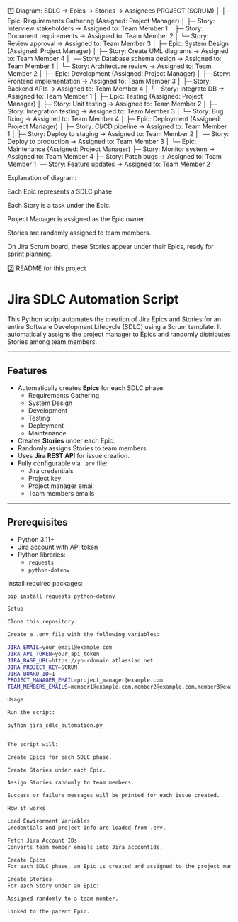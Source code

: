 1️⃣ Diagram: SDLC → Epics → Stories → Assignees
PROJECT (SCRUM)
│
├─ Epic: Requirements Gathering (Assigned: Project Manager)
│    ├─ Story: Interview stakeholders  → Assigned to: Team Member 1
│    ├─ Story: Document requirements   → Assigned to: Team Member 2
│    └─ Story: Review approval          → Assigned to: Team Member 3
│
├─ Epic: System Design (Assigned: Project Manager)
│    ├─ Story: Create UML diagrams     → Assigned to: Team Member 4
│    ├─ Story: Database schema design  → Assigned to: Team Member 1
│    └─ Story: Architecture review     → Assigned to: Team Member 2
│
├─ Epic: Development (Assigned: Project Manager)
│    ├─ Story: Frontend implementation → Assigned to: Team Member 3
│    ├─ Story: Backend APIs            → Assigned to: Team Member 4
│    └─ Story: Integrate DB            → Assigned to: Team Member 1
│
├─ Epic: Testing (Assigned: Project Manager)
│    ├─ Story: Unit testing            → Assigned to: Team Member 2
│    ├─ Story: Integration testing     → Assigned to: Team Member 3
│    └─ Story: Bug fixing               → Assigned to: Team Member 4
│
├─ Epic: Deployment (Assigned: Project Manager)
│    ├─ Story: CI/CD pipeline          → Assigned to: Team Member 1
│    ├─ Story: Deploy to staging       → Assigned to: Team Member 2
│    └─ Story: Deploy to production    → Assigned to: Team Member 3
│
└─ Epic: Maintenance (Assigned: Project Manager)
     ├─ Story: Monitor system          → Assigned to: Team Member 4
     ├─ Story: Patch bugs              → Assigned to: Team Member 1
     └─ Story: Feature updates         → Assigned to: Team Member 2


Explanation of diagram:

Each Epic represents a SDLC phase.

Each Story is a task under the Epic.

Project Manager is assigned as the Epic owner.

Stories are randomly assigned to team members.

On Jira Scrum board, these Stories appear under their Epics, ready for sprint planning.

2️⃣ README for this project
# Jira SDLC Automation Script

This Python script automates the creation of Jira Epics and Stories for an entire Software Development Lifecycle (SDLC) using a Scrum template. It automatically assigns the project manager to Epics and randomly distributes Stories among team members.

---

## Features
- Automatically creates **Epics** for each SDLC phase:
  - Requirements Gathering
  - System Design
  - Development
  - Testing
  - Deployment
  - Maintenance
- Creates **Stories** under each Epic.
- Randomly assigns Stories to team members.
- Uses **Jira REST API** for issue creation.
- Fully configurable via `.env` file:
  - Jira credentials
  - Project key
  - Project manager email
  - Team members emails

---

## Prerequisites

- Python 3.11+
- Jira account with API token
- Python libraries:
  - `requests`
  - `python-dotenv`

Install required packages:
```bash
pip install requests python-dotenv

Setup

Clone this repository.

Create a .env file with the following variables:

JIRA_EMAIL=your_email@example.com
JIRA_API_TOKEN=your_api_token
JIRA_BASE_URL=https://yourdomain.atlassian.net
JIRA_PROJECT_KEY=SCRUM
JIRA_BOARD_ID=1
PROJECT_MANAGER_EMAIL=project_manager@example.com
TEAM_MEMBERS_EMAILS=member1@example.com,member2@example.com,member3@example.com

Usage

Run the script:

python jira_sdlc_automation.py


The script will:

Create Epics for each SDLC phase.

Create Stories under each Epic.

Assign Stories randomly to team members.

Success or failure messages will be printed for each issue created.

How it works

Load Environment Variables
Credentials and project info are loaded from .env.

Fetch Jira Account IDs
Converts team member emails into Jira accountIds.

Create Epics
For each SDLC phase, an Epic is created and assigned to the project manager.

Create Stories
For each Story under an Epic:

Assigned randomly to a team member.

Linked to the parent Epic.
